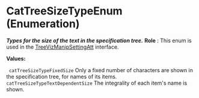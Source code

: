 # CatTreeSizeTypeEnum (Enumeration)

**_Types for the size of the text in the specification tree._**
**Role** : This enum is used in the [TreeVizManipSettingAtt](../InfInterfaces/interface_TreeVizManipSettingAtt_101630.md) interface.

**Values:**

` catTreeSizeTypeFixedSize`      Only a fixed number of characters are shown in the specification tree, for names of its items.
` catTreeSizeTypeTextDependentSize`      The integrality of each item's name is shown.